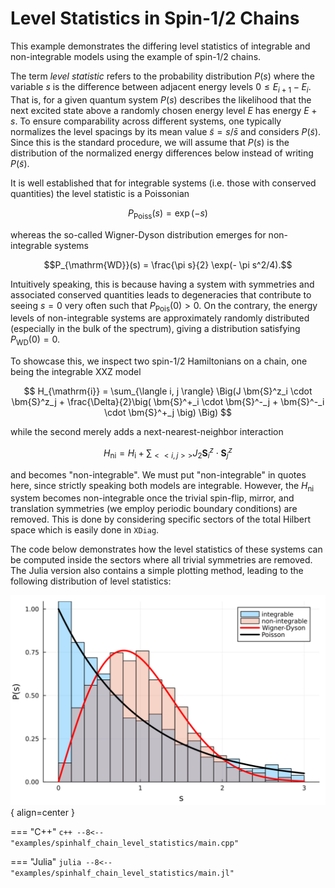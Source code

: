 # Level Statistics in Spin-$1/2$ Chains

This example demonstrates the differing level statistics of integrable and non-integrable models using the example of spin-$1/2$ chains.

The term *level statistic* refers to the probability distribution $P(s)$ where the variable $s$ is the difference between adjacent energy levels $0 \leq E_{i+1}-E_i$. That is, for a given quantum system $P(s)$ describes the likelihood that the next excited state above a randomly chosen energy level $E$ has energy $E + s$. To ensure comparability across different systems, one typically normalizes the level spacings by its mean value $\tilde{s} = s/ \bar{s}$ and considers $P(\tilde{s})$.
Since this is the standard procedure, we will assume that $P(s)$ is the distribution of the normalized energy differences below instead of writing $P(\tilde{s})$.

It is well established that for integrable systems (i.e. those with conserved quantities) the level statistic is a Poissonian

$$P_{\mathrm{Poiss}}(s) = \exp(-s)$$

whereas the so-called Wigner-Dyson distribution emerges for non-integrable systems

$$P_{\mathrm{WD}}(s) = \frac{\pi s}{2} \exp(- \pi s^2/4).$$

Intuitively speaking, this is because having a system with symmetries and associated conserved quantities leads to degeneracies that contribute to seeing $s=0$ very often such that $P_{\mathrm{Pois}}(0) > 0$. On the contrary, the energy levels of non-integrable systems are approximately randomly distributed (especially in the bulk of the spectrum), giving a distribution satisfying $P_{\mathrm{WD}}(0) = 0$.

To showcase this, we inspect two spin-$1/2$ Hamiltonians on a chain, one being the integrable XXZ model

$$
    H_{\mathrm{i}} = \sum_{\langle i, j \rangle} \Big(J \bm{S}^z_i \cdot \bm{S}^z_j + \frac{\Delta}{2}\big( \bm{S}^+_i \cdot \bm{S}^-_j + \bm{S}^-_i \cdot \bm{S}^+_j \big) \Big)
$$

while the second merely adds a next-nearest-neighbor interaction

$$
    H_{\mathrm{ni}} = H_{\mathrm{i}} + \sum_{<< i, j >>} J_2 \bm{S}^z_i \cdot \bm{S}^z_j
$$

and becomes "non-integrable". We must put "non-integrable" in quotes here, since strictly speaking both models are integrable. However, the $H_{\mathrm{ni}}$ system becomes non-integrable once the trivial spin-flip, mirror, and translation symmetries (we employ periodic boundary conditions) are removed. This is done by considering specific sectors of the total Hilbert space which is easily done in `XDiag`.

The code below demonstrates how the level statistics of these systems can be computed inside the sectors where all trivial symmetries are removed.
The Julia version also contains a simple plotting method, leading to the following distribution of level statistics:

![Level statistics](../img/spinhalf_chain_level_statistics.png){ align=center }




=== "C++"
	```c++
	--8<-- "examples/spinhalf_chain_level_statistics/main.cpp"
	```

=== "Julia"
	```julia
	--8<-- "examples/spinhalf_chain_level_statistics/main.jl"
	```
